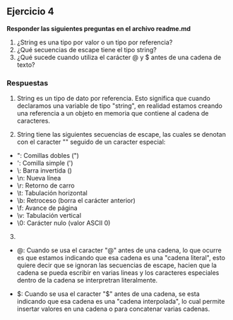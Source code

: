 ## Ejercicio 4

**Responder las siguientes preguntas en el archivo readme.md**

1. ¿String es una tipo por valor o un tipo por referencia?
2. ¿Qué secuencias de escape tiene el tipo string?
3. ¿Qué sucede cuando utiliza el carácter @ y $ antes de una cadena de texto?

### Respuestas

1. String es un tipo de dato por referencia. Esto significa que cuando declaramos una variable de tipo "string", en realidad estamos creando una referencia a un objeto en memoria que contiene al cadena de caracteres.

2. String tiene las siguientes secuencias de escape, las cuales se denotan con el caracter "\" seguido de un caracter especial:

- \": Comillas dobles (")
- \': Comilla simple (')
- \\: Barra invertida ()
- \n: Nueva línea
- \r: Retorno de carro
- \t: Tabulación horizontal
- \b: Retroceso (borra el carácter anterior)
- \f: Avance de página
- \v: Tabulación vertical
- \0: Carácter nulo (valor ASCII 0)

3. 
- @: Cuando se usa el caracter "@" antes de una cadena, lo que ocurre es que estamos indicando que esa cadena es una "cadena literal", esto quiere decir que se ignoran las secuencias de escape, hacien que la cadena se pueda escribir en varias lineas y los caracteres especiales dentro de la cadena se interpretran literalmente.

- $: Cuando se usa el caracter "$" antes de una cadena, se esta indicando que esa cadena es una "cadena interpolada", lo cual permite insertar valores en una cadena o para concatenar varias cadenas.
